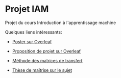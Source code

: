 # Projet IAM
Projet du cours Introduction à l'apprentissage machine

Quelques liens intéressants:

- [Poster sur Overleaf](https://www.overleaf.com/6789526169rssrgnckqwvq)

- [Proposition de projet sur Overleaf](https://www.overleaf.com/9551366825fxmmfphbvfxv)
- [Méthode des matrices de transfert](https://github.com/JonathanCauchon/Projet_IAM/blob/master/Documentation/Tutoriel_TMM.pdf)
- [Thèse de maîtrise sur le sujet](https://github.com/JonathanCauchon/Projet_IAM/blob/master/Documentation/Machine%20Learning%20Methods%20for%20Nanophotonic%20Design%20Simulation%20and.pdf)
